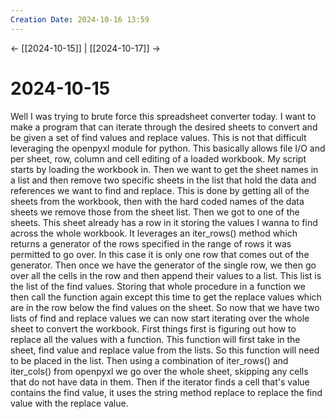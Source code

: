 ```yaml
---
Creation Date: 2024-10-16 13:59
---
```


<- [[2024-10-15]] | [[2024-10-17]]  ->

# 2024-10-15
Well I was trying to brute force this spreadsheet converter today. I want to make a program that can iterate through the desired sheets to convert and be given a set of find values and replace values. This is not that difficult leveraging the openpyxl module for python. This basically allows file I/O and per sheet, row, column and cell editing of a loaded workbook. My script starts by loading the workbook in. Then we want to get the sheet names in a list and then remove two specific sheets in the list that hold the data and references we want to find and replace. This is done by getting all of the sheets from the workbook, then with the hard coded names of the data sheets we remove those from the sheet list. Then we got to one of the sheets. This sheet already has a row in it storing the values I wanna to find across the whole workbook. It leverages an iter_rows() method which returns a generator of the rows specified in the range of rows it was permitted to go over. In this case it is only one row that comes out of the generator. Then once we have the generator of the single row, we then go over all the cells in the row and then append their values to a list. This list is the list of the find values. Storing that whole procedure in a function we then call the function again except this time to get the replace values which are in the row below the find values on the sheet. So now that we have two lists of find and replace values we can now start iterating over the whole sheet to convert the workbook. First things first is figuring out how to replace all the values with a function. This function will first take in the sheet, find value and replace value from the lists. So this function will need to be placed in the list. Then using a combination of iter_rows() and iter_cols() from openpyxl we go over the whole sheet, skipping any cells that do not have data in them. Then if the iterator finds a cell that's value contains the find value, it uses the string method replace to replace the find value with the replace value.